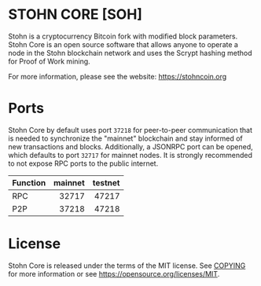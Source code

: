 <h1>STOHN CORE [SOH]</h1>

Stohn is a cryptocurrency Bitcoin fork with modified block parameters. Stohn Core is an open source software that allows anyone to operate a node in the Stohn blockchain network and uses the Scrypt hashing method for Proof of Work mining.

For more information, please see the website:
https://stohncoin.org

Ports
=====================================

Stohn Core by default uses port `37218` for peer-to-peer communication that
is needed to synchronize the "mainnet" blockchain and stay informed of new
transactions and blocks. Additionally, a JSONRPC port can be opened, which
defaults to port `32717` for mainnet nodes. It is strongly recommended to not
expose RPC ports to the public internet.

| Function | mainnet | testnet |
| :------- | ------: | ------: |
| RPC     |   32717 |   47217 |
| P2P     |   37218 |   47218 |

License
=====================================

Stohn Core is released under the terms of the MIT license. See [COPYING](COPYING) for more
information or see https://opensource.org/licenses/MIT.
